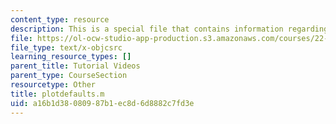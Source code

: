```yaml
---
content_type: resource
description: This is a special file that contains information regarding plotdefaults.
file: https://ol-ocw-studio-app-production.s3.amazonaws.com/courses/22-15-essential-numerical-methods-fall-2014/a16b1d38080987b1ec8d6d8882c7fd3e_plotdefaults.m
file_type: text/x-objcsrc
learning_resource_types: []
parent_title: Tutorial Videos
parent_type: CourseSection
resourcetype: Other
title: plotdefaults.m
uid: a16b1d38-0809-87b1-ec8d-6d8882c7fd3e
---
```

